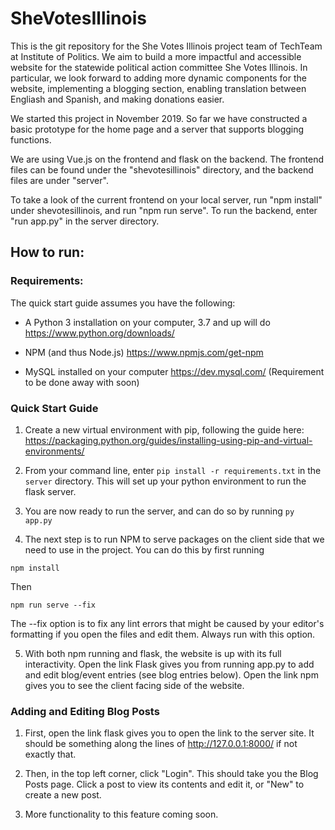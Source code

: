 # SheVotesIllinois

This is the git repository for the She Votes Illinois project team of TechTeam at Institute of Politics. We aim to build a more impactful and accessible website for the statewide political action committee She Votes Illinois. In particular, we look forward to adding more dynamic components for the website, implementing a blogging section, enabling translation between Engliash and Spanish, and making donations easier.

We started this project in November 2019. So far we have constructed a basic prototype for the home page and a server that supports blogging functions.

We are using Vue.js on the frontend and flask on the backend. The frontend files can be found under the "shevotesillinois" directory, and the backend files are under "server".

To take a look of the current frontend on your local server, run "npm install" under shevotesillinois, and run "npm run serve". To run the backend, enter "run app.py" in the server directory.

## How to run:

### Requirements:

The quick start guide assumes you have the following:

* A Python 3 installation on your computer, 3.7 and up will do https://www.python.org/downloads/

* NPM (and thus Node.js) https://www.npmjs.com/get-npm

* MySQL installed on your computer https://dev.mysql.com/ (Requirement to be done away with soon)


### Quick Start Guide

1) Create a new virtual environment with pip, following the guide here: https://packaging.python.org/guides/installing-using-pip-and-virtual-environments/

2) From your command line, enter `pip install -r requirements.txt` in the `server` directory. This will set up your python environment to run the flask server.

3) You are now ready to run the server, and can do so by running `py app.py`

4) The next step is to run NPM to serve packages on the client side that we need to use in the project. You can do this by first running 

`npm install`

Then

`npm run serve --fix`

The --fix option is to fix any lint errors that might be caused by your editor's formatting if you open the files and edit them. Always run with this option.


5. With both npm running and flask, the website is up with its full interactivity. Open the link Flask gives you from running app.py to add and edit blog/event entries (see blog entries below). Open the link npm gives you to see the client facing side of the website. 


### Adding and Editing Blog Posts 

1) First, open the link flask gives you to open the link to the server site. It should be something along the lines of http://127.0.0.1:8000/ if not exactly that. 

2) Then, in the top left corner, click "Login". This should take you the Blog Posts page. Click a post to view its contents and edit it, or "New" to create a new post.

3) More functionality to this feature coming soon.





